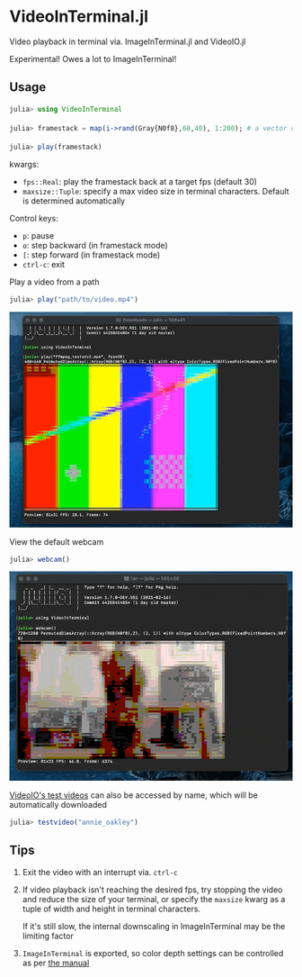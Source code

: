 # VideoInTerminal.jl
 Video playback in terminal via. ImageInTerminal.jl and VideoIO.jl

Experimental! Owes a lot to ImageInTerminal!

## Usage

```julia
julia> using VideoInTerminal

julia> framestack = map(i->rand(Gray{N0f8},60,40), 1:200); # a vector of images of the same type and dims

julia> play(framestack)
```
kwargs:
- `fps::Real`: play the framestack back at a target fps (default 30)
- `maxsize::Tuple`: specify a max video size in terminal characters. Default is determined automatically

Control keys:
- `p`: pause
- `o`: step backward (in framestack mode)
- `[`: step forward (in framestack mode)
- `ctrl-c`: exit


Play a video from a path
```julia
julia> play("path/to/video.mp4")
```
![ffmpeg test video example](ffmpeg_test.gif)

View the default webcam
```julia
julia> webcam()
```
![streaming webcam example](webcam.gif)

[VideoIO's test videos](https://juliaio.github.io/VideoIO.jl/stable/utilities/#Test-Videos) can also be accessed by name,
which will be automatically downloaded
```julia
julia> testvideo("annie_oakley")
```
## Tips

1) Exit the video with an interrupt via. `ctrl-c`

2) If video playback isn't reaching the desired fps, try stopping the video and reduce the size of your
   terminal, or specify the `maxsize` kwarg as a tuple of width and height in terminal characters.

   If it's still slow, the internal downscaling in ImageInTerminal may be the limiting factor

3) `ImageInTerminal` is exported, so color depth settings can be controlled as per [the manual](https://github.com/JuliaImages/ImageInTerminal.jl#256-colors-and-24-bit-colors)
